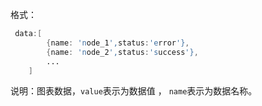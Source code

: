 格式：

```d
 data:[
        {name: 'node_1',status:'error'},
        {name: 'node_2',status:'success'},
        ...
    ]
```

说明：图表数据，`value`表示为数据值 ， `name`表示为数据名称。
